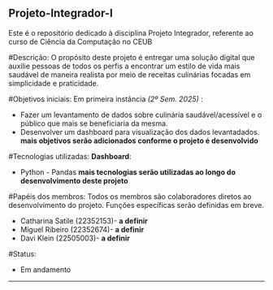 ## Projeto-Integrador-I
 Este é o repositório dedicado à disciplina Projeto Integrador, referente ao curso de Ciência da Computação no CEUB

#Descrição:
 O propósito deste projeto é entregar uma solução digital que auxilie pessoas de todos os perfis a encontrar um estilo de vida mais saudável de maneira realista por meio de receitas culinárias focadas em simplicidade e praticidade. 

#Objetivos iniciais:
 Em primeira instância *(2º Sem. 2025)* :
 + Fazer um levantamento de dados sobre culinária saudável/acessível e o público que mais se beneficiaria da mesma.
 + Desenvolver um dashboard para visualização dos dados levantadados.
 **mais objetivos serão adicionados conforme o projeto é desenvolvido**

#Tecnologias utilizadas:
 **Dashboard**:
 + Python - Pandas
**mais tecnologias serão utilizadas ao longo do desenvolvimento deste projeto**

#Papéis dos membros:
 Todos os membros são colaboradores diretos ao desenvolvimento do projeto. Funções específicas serão definidas em breve.

+ Catharina Satile (22352153)- **a definir**
+ Miguel Ribeiro (22352674)- **a definir**
+ Davi Klein (22505003)- **a definir** 

#Status:
+ Em andamento

---
